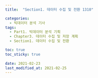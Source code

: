 ```yaml
---
title:  "Section1. 데이터 수집 및 전환 1310"

categories:
  - 빅데이터 분석 기사
tags: 
  - Part1. 빅데이터 분석 기획
  - Chapter3. 데이터 수집 및 저장 계획
  - Section1. 데이터 수집 및 전환

toc: true
toc_sticky: true
 
date: 2021-02-23
last_modified_at: 2021-02-25
---
```

